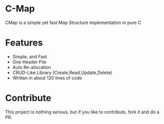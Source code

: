 # C-Map

CMap is a simple yet fast Map Structure implementation in pure C

# Features

- Simple, and Fast
- One Header File
- Auto Re-allocation
- CRUD-Like Library (Create,Read,Update,Delete)
- Written in about 120 lines of code

# Contribute

This project is nothing serious, but if you like to contribute, fork it and do a
PR.